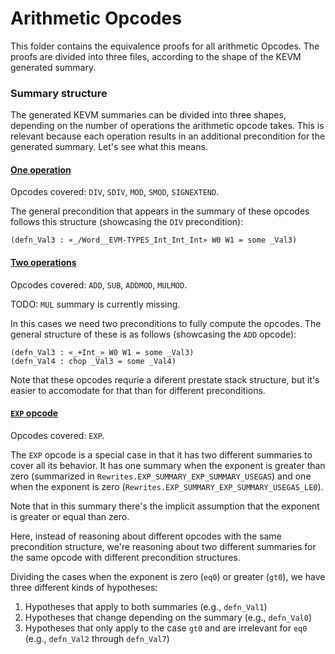 # Arithmetic Opcodes


This folder contains the equivalence proofs for all arithmetic Opcodes.
The proofs are divided into three files, according to the shape of the KEVM generated summary.

### Summary structure

The generated KEVM summaries can be divided into three shapes, depending on the number of operations the arithmetic opcode takes.
This is relevant because each operation results in an additional precondition for the generated summary. Let's see what this means.

#### [**One operation**](./OneOpEquivalence.lean)

Opcodes covered: `DIV`, `SDIV`, `MOD`, `SMOD`, `SIGNEXTEND`.

The general precondition that appears in the summary of these opcodes follows this structure (showcasing the `DIV` precondition):

```lean
(defn_Val3 : «_/Word__EVM-TYPES_Int_Int_Int» W0 W1 = some _Val3)
```

#### [**Two operations**](./TwoOpEquivalence.lean)

Opcodes covered: `ADD`, `SUB`, `ADDMOD`, `MULMOD`.

TODO: `MUL` summary is currently missing.

In this cases we need two preconditions to fully compute the opcodes.
The general structure of these is as follows (showcasing the `ADD` opcode):

```lean
(defn_Val3 : «_+Int_» W0 W1 = some _Val3)
(defn_Val4 : chop _Val3 = some _Val4)
```

Note that these opcodes requrie a diferent prestate stack structure,
but it's easier to accomodate for that than for different preconditions.

#### [**`EXP` opcode**](./ExpEquivalence.lean)

Opcodes covered: `EXP`.

The `EXP` opcode is a special case in that it has two different summaries to cover all its behavior.
It has one summary when the exponent is greater than zero (summarized in `Rewrites.EXP_SUMMARY_EXP_SUMMARY_USEGAS`)
and one when the exponent is zero (`Rewrites.EXP_SUMMARY_EXP_SUMMARY_USEGAS_LE0`).

Note that in this summary there's the implicit assumption that the exponent is greater or equal than zero.

Here, instead of reasoning about different opcodes with the same precondition structure,
we're reasoning about two different summaries for the same opcode with different precondition structures.

Dividing the cases when the exponent is zero (`eq0`) or greater (`gt0`), we have three different kinds of hypotheses:

1. Hypotheses that apply to both summaries (e.g., `defn_Val1`)
2. Hypotheses that change depending on the summary (e.g., `defn_Val0`)
3. Hypotheses that only apply to the case `gt0` and are irrelevant for `eq0`
  (e.g., `defn_Val2` through `defn_Val7`)
